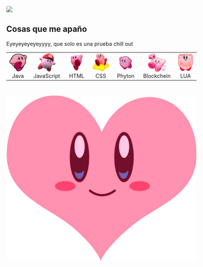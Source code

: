 <img src="logoemi.png"/>

<h2 align="left" id="macropower-tech">Cosas que me apaño</h2>

Eyeyeyeyeyeyyyy, que solo es una prueba chill out

<table align="center" style="margin: 0px auto;">
  <tr>
    <td align="center" width="96">
      <a href="#macropower-tech">
        <img src="kirby1.png" width="48" height="48" alt="TypeScript" />
      </a>
      <br>Java
    </td>
    <td align="center" width="96">
      <a href="#macropower-tech">
        <img src="kirby2.png" width="48" height="48" alt="TypeScript" />
      </a>
      <br>JavaScript
    </td>
    <td align="center" width="96">
      <a href="#macropower-tech">
        <img src="kirby3.png" width="48" height="48" alt="TypeScript" />
      </a>
      <br>HTML
    </td>
    <td align="center" width="96">
      <a href="#macropower-tech">
        <img src="kirby4.png" width="48" height="48" alt="TypeScript" />
      </a>
      <br>CSS
    </td>
    <td align="center" width="96">
      <a href="#macropower-tech">
        <img src="kirby5.png" width="48" height="48" alt="TypeScript" />
      </a>
      <br>Phyton
    </td>
    <td align="center" width="96">
      <a href="#macropower-tech">
        <img src="kirby6.png" width="48" height="48" alt="TypeScript" />
      </a>
      <br>Blockchein
    </td>
    <td align="center" width="96">
      <a href="#macropower-tech">
        <img src="kirby7.png" width="48" height="48" alt="TypeScript" />
      </a>
      <br>LUA
    </td>
  </tr>
</table>

<h1 align="center"></h1>
<p align="center">
<a href="https://www.linkedin.com/in/emanuel-hosu/"><img align="center" src="kirby15.png"/></a>
</p>
